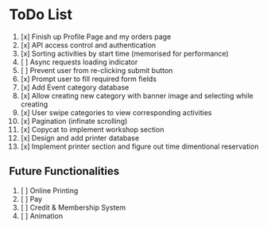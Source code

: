 # ToDo List

1. [x] Finish up Profile Page and my orders page
2. [x] API access control and authentication
3. [x] Sorting activities by start time (memorised for performance)
4. [ ] Async requests loading indicator
5. [ ] Prevent user from re-clicking submit button
6. [x] Prompt user to fill required form fields
7. [x] Add Event category database
8. [x] Allow creating new category with banner image and selecting while creating
9. [x] User swipe categories to view corresponding activities
10. [x] Pagination (infinate scrolling)
11. [x] Copycat to implement workshop section
12. [x] Design and add printer database
13. [x] Implement printer section and figure out time dimentional reservation

## Future Functionalities

1. [ ] Online Printing
2. [ ] Pay
3. [ ] Credit & Membership System
4. [ ] Animation